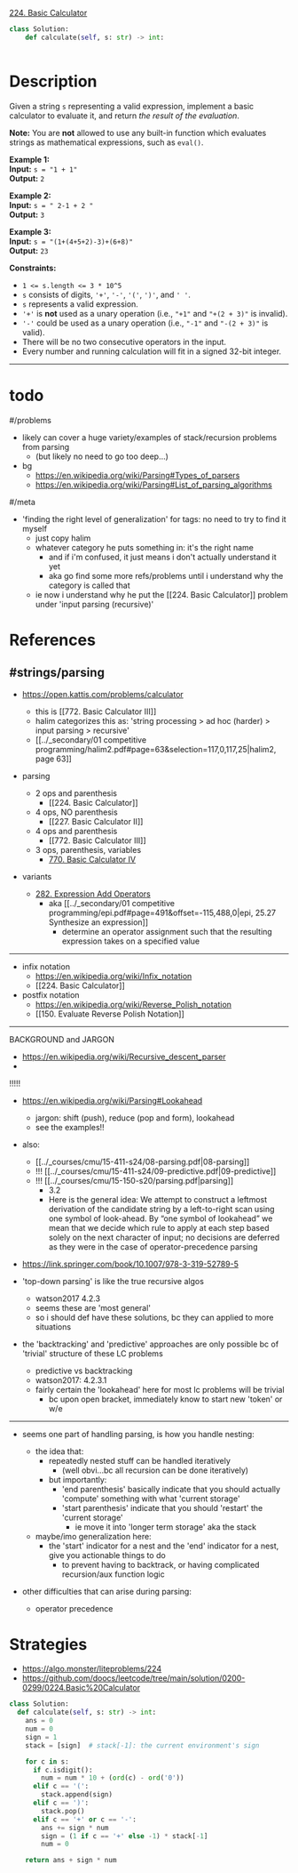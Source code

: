 [224. Basic Calculator](https://leetcode.com/problems/basic-calculator/)

```python
class Solution:
    def calculate(self, s: str) -> int:
        
```

# Description

Given a string `s` representing a valid expression, implement a basic calculator to evaluate it, and return _the result of the evaluation_.

**Note:** You are **not** allowed to use any built-in function which evaluates strings as mathematical expressions, such as `eval()`.

**Example 1:**  
**Input:** `s = "1 + 1"`  
**Output:** `2`  

**Example 2:**  
**Input:** `s = " 2-1 + 2 "`  
**Output:** `3`  

**Example 3:**  
**Input:** `s = "(1+(4+5+2)-3)+(6+8)"`  
**Output:** `23`  

**Constraints:**
- `1 <= s.length <= 3 * 10^5`
- `s` consists of digits, `'+'`, `'-'`, `'('`, `')'`, and `' '`.
- `s` represents a valid expression.
- `'+'` is **not** used as a unary operation (i.e., `"+1"` and `"+(2 + 3)"` is invalid).
- `'-'` could be used as a unary operation (i.e., `"-1"` and `"-(2 + 3)"` is valid).
- There will be no two consecutive operators in the input.
- Every number and running calculation will fit in a signed 32-bit integer.

---



# todo


#/problems 
- likely can cover a huge variety/examples of stack/recursion problems from parsing
	- (but likely no need to go too deep...)
- bg
	- https://en.wikipedia.org/wiki/Parsing#Types_of_parsers
	- https://en.wikipedia.org/wiki/Parsing#List_of_parsing_algorithms




#/meta 
- 'finding the right level of generalization' for tags: no need to try to find it myself
	- just copy halim
	- whatever category he puts something in: it's the right name
		- and if i'm confused, it just means i don't actually understand it yet
		- aka go find some more refs/problems until i understand why the category is called that
	- ie now i understand why he put the [[224. Basic Calculator]] problem under 'input parsing (recursive)'




# References


## #strings/parsing


- https://open.kattis.com/problems/calculator
	- this is [[772. Basic Calculator III]]
	- halim categorizes this as: 'string processing > ad hoc (harder) > input parsing > recursive'
	- [[../_secondary/01 competitive programming/halim2.pdf#page=63&selection=117,0,117,25|halim2, page 63]]


- parsing
	- 2 ops and parenthesis
		- [[224. Basic Calculator]]
	- 4 ops, NO parenthesis
		- [[227. Basic Calculator II]]
	- 4 ops and parenthesis
		- [[772. Basic Calculator III]]
	- 3 ops, parenthesis, variables
		- [770. Basic Calculator IV](https://leetcode.com/problems/basic-calculator-iv/)


- variants
	- [282. Expression Add Operators](https://leetcode.com/problems/expression-add-operators/)
		- aka [[../_secondary/01 competitive programming/epi.pdf#page=491&offset=-115,488,0|epi, 25.27 Synthesize an expression]]
			- determine an operator assignment such that the resulting expression takes on a specified value


---


- infix notation
	- https://en.wikipedia.org/wiki/Infix_notation
	- [[224. Basic Calculator]]
- postfix notation
	- https://en.wikipedia.org/wiki/Reverse_Polish_notation
	- [[150. Evaluate Reverse Polish Notation]]




---

BACKGROUND and JARGON



- https://en.wikipedia.org/wiki/Recursive_descent_parser
- 
!!!!!
- https://en.wikipedia.org/wiki/Parsing#Lookahead
	- jargon: shift (push), reduce (pop and form), lookahead
	- see the examples!!
- also: 
	- [[../_courses/cmu/15-411-s24/08-parsing.pdf|08-parsing]]
	- !!! [[../_courses/cmu/15-411-s24/09-predictive.pdf|09-predictive]]
	- !!! [[../_courses/cmu/15-150-s20/parsing.pdf|parsing]]
		- 3.2
		- Here is the general idea: We attempt to construct a leftmost derivation of the candidate string by a left-to-right scan using one symbol of look-ahead. By “one symbol of lookahead” we mean that we decide which rule to apply at each step based solely on the next character of input; no decisions are deferred as they were in the case of operator-precedence parsing
- https://link.springer.com/book/10.1007/978-3-319-52789-5



- 'top-down parsing' is like the true recursive algos
	- watson2017 4.2.3
	- seems these are 'most general'
	- so i should def have these solutions, bc they can applied to more situations
- the 'backtracking' and 'predictive' approaches are only possible bc of 'trivial' structure of these LC problems


	- predictive vs backtracking
	- watson2017: 4.2.3.1
	- fairly certain the 'lookahead' here for most lc problems will be trivial
		- bc upon open bracket, immediately know to start new 'token' or w/e





---


- seems one part of handling parsing, is how you handle nesting:
	- the idea that:
		- repeatedly nested stuff can be handled iteratively
			- (well obvi...bc all recursion can be done iteratively)
		- but importantly:
			- 'end parenthesis' basically indicate that you should actually 'compute' something with what 'current storage'
			- 'start parenthesis' indicate that you should 'restart' the 'current storage'
				- ie move it into 'longer term storage' aka the stack
	- maybe/imo generalization here:
		- the 'start' indicator for a nest and the 'end' indicator for a nest, give you actionable things to do
			- to prevent having to backtrack, or having complicated recursion/aux function logic

- other difficulties that can arise during parsing:
	- operator precedence









# Strategies



- https://algo.monster/liteproblems/224
- https://github.com/doocs/leetcode/tree/main/solution/0200-0299/0224.Basic%20Calculator


```python
class Solution:
  def calculate(self, s: str) -> int:
    ans = 0
    num = 0
    sign = 1
    stack = [sign]  # stack[-1]: the current environment's sign

    for c in s:
      if c.isdigit():
        num = num * 10 + (ord(c) - ord('0'))
      elif c == '(':
        stack.append(sign)
      elif c == ')':
        stack.pop()
      elif c == '+' or c == '-':
        ans += sign * num
        sign = (1 if c == '+' else -1) * stack[-1]
        num = 0

    return ans + sign * num
```